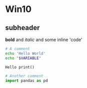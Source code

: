 # Win10

## subheader

**bold** and *italic* and some inline 'code'

````bash
# A comment
echo 'Hello World'
echo "$VARIABLE"
````

``Hello
print()
``

````python
# Another comment
import pandas as pd

````
